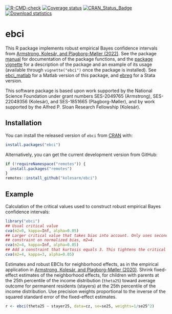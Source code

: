 [![R-CMD-check](https://github.com/kolesarm/ebci/workflows/R-CMD-check/badge.svg)](https://github.com/kolesarm/ebci/actions) [![Coverage status](https://codecov.io/gh/kolesarm/ebci/branch/master/graph/badge.svg)](https://codecov.io/github/kolesarm/ebci?branch=master) [![CRAN_Status_Badge](https://www.r-pkg.org/badges/version/ebci)](https://cran.r-project.org/package=ebci) [![Download statistics](https://cranlogs.r-pkg.org/badges/grand-total/ebci)](https://cran.r-project.org/package=ebci)

# ebci

This R package implements robust empirical Bayes confidence intervals from
[Armstrong, Kolesár, and Plagborg-Møller
(2022)](https://doi.org/10.3982/ECTA18597). See the package
[manual](doc/manual.pdf) for documentation of the package functions, and the
[package vignette](doc/ebci.pdf) for a description of the package and an example
of its usage (available through `vignette("ebci")` once the package is
installed). See [ebci_matlab](https://github.com/mikkelpm/ebci_matlab) for a
Matlab version of this package, and
[ebreg](https://github.com/kolesarm/ebciStata) for a Stata version.

This software package is based upon work supported by the National Science
Foundation under grant numbers SES-2049765 (Armstrong), SES-22049356 (Kolesár),
and SES-1851665 (Plagborg-Møller), and by work supported by the Alfred P. Sloan
Research Fellowship (Kolesár).

## Installation

You can install the released version of `ebci` from
[CRAN](https://CRAN.R-project.org/package=ebci) with:

``` r
install.packages("ebci")
```

Alternatively, you can get the current development version from GitHub:
``` r
if (!requireNamespace("remotes")) {
  install.packages("remotes")
}
remotes::install_github("kolesarm/ebci")
```

## Example

Calculation of the critical values used to construct robust empirical Bayes
confidence intervals:

``` r
library("ebci")
## Usual critical value
cva(m2=0, kappa=Inf, alpha=0.05)
## Larger critical value that takes bias into account. Only uses second moment
## constraint on normalized bias, m2=4.
cva(m2=4, kappa=Inf, alpha=0.05)
## Add a constraint that kurtosis equals 3. This tightens the critical value
cva(m2=4, kappa=3, alpha=0.05)
```

Estimates and robust EBCIs for neighborhood effects, as in the empirical
application in [Armstrong, Kolesár, and Plagborg-Møller
(2020)](https://arxiv.org/abs/2004.03448). Shrink fixed-effect estimates of the
neighborhood effects, for children with parents at the 25th percentile of the
income distribution (`theta25`) toward average outcome for permanent residents
(stayers) at the 25th percentile of the income distribution. Use precision
weights proportional to the inverse of the squared standard error of the
fixed-effect estimates.

``` r
r <- ebci(theta25 ~ stayer25, data=cz, se=se25, weights=1/se25^2)
```
